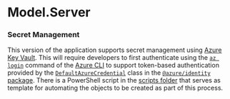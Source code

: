 # Model.Server

### Secret Management

This version of the application supports secret management using [Azure Key Vault](https://docs.microsoft.com/en-us/azure/key-vault/general/).   This will require developers to first authenticate using the [`az login`](https://docs.microsoft.com/en-us/cli/azure/authenticate-azure-cli) command of the [Azure CLI](https://docs.microsoft.com/en-us/cli/azure/install-azure-cli) to support token-based authentication provided by the [`DefaultAzureCredential`](https://docs.microsoft.com/en-us/javascript/api/@azure/identity/defaultazurecredential?view=azure-node-latest) class in the [`@azure/identity` package](https://docs.microsoft.com/en-us/javascript/api/@azure/identity/defaultazurecredential?view=azure-node-latest).  There is a PowerShell script in the [scripts folder](./scripts) that serves as template for automating the objects to be created as part of this process.  

